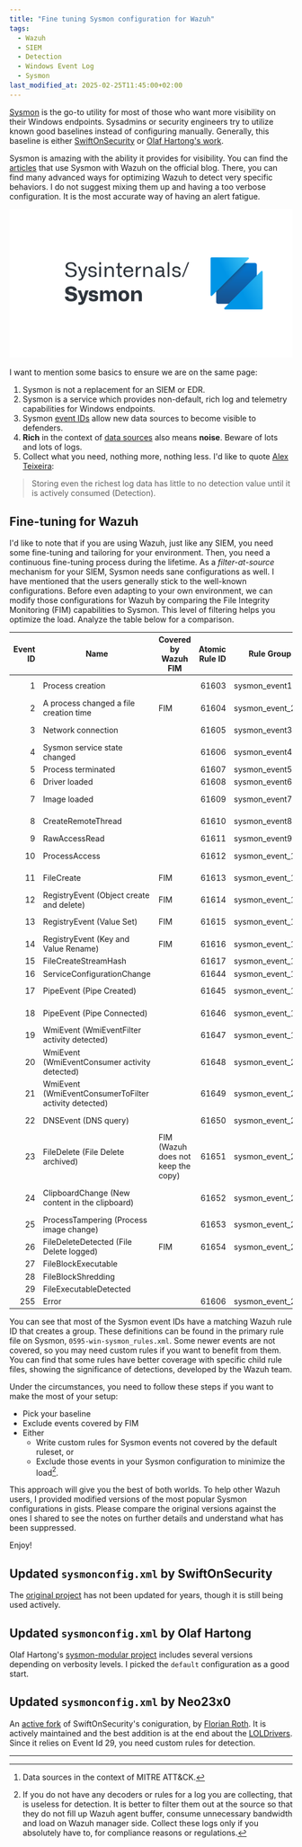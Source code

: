 ```yaml
---
title: "Fine tuning Sysmon configuration for Wazuh"
tags:
  - Wazuh
  - SIEM
  - Detection
  - Windows Event Log
  - Sysmon
last_modified_at: 2025-02-25T11:45:00+02:00
---
```


[Sysmon](https://learn.microsoft.com/en-us/sysinternals/downloads/sysmon) is the go-to utility for most of those who want more visibility on their Windows endpoints. Sysadmins or security engineers try to utilize known good baselines instead of configuring manually. Generally, this baseline is either [SwiftOnSecurity](https://github.com/SwiftOnSecurity/sysmon-config) or [Olaf Hartong's work](https://github.com/olafhartong/sysmon-modular).

Sysmon is amazing with the ability it provides for visibility. You can find the [articles](https://wazuh.com/search/?s=sysmon) that use Sysmon with Wazuh on the official blog. There, you can find many advanced ways for optimizing Wazuh to detect very specific behaviors. I do not suggest mixing them up and having a too verbose configuration. It is the most accurate way of having an alert fatigue.

<img src="/assets/sysmon-logo.png" width="600" alt="Sysinternals Sysmon logo">

I want to mention some basics to ensure we are on the same page:

1. Sysmon is not a replacement for an SIEM or EDR.
2. Sysmon is a service which provides non-default, rich log and telemetry capabilities for Windows endpoints.
3. Sysmon [event IDs](https://learn.microsoft.com/en-us/sysinternals/downloads/sysmon#events) allow new data sources to become visible to defenders.
4. **Rich** in the context of [data sources](https://attack.mitre.org/datasources/) also means **noise**. Beware of lots and lots of logs.
5. Collect what you need, nothing more, nothing less. I'd like to quote [Alex Teixeira](https://detect.fyi/sysmon-a-viable-alternative-to-edr-44d4fbe5735a):

> Storing even the richest log data has little to no detection value until it is actively consumed (Detection).

## Fine-tuning for Wazuh

I'd like to note that if you are using Wazuh, just like any SIEM, you need some fine-tuning and tailoring for your environment. Then, you need a continuous fine-tuning process during the lifetime. As a *filter-at-source* mechanism for your SIEM, Sysmon needs sane configurations as well. I have mentioned that the users generally stick to the well-known configurations. Before even adapting to your own environment, we can modify those configurations for Wazuh by comparing the File Integrity Monitoring (FIM) capabilities to Sysmon. This level of filtering helps you optimize the load. Analyze the table below for a comparison.

| Event ID | Name | Covered by Wazuh FIM | Atomic Rule ID | Rule Group | Child rule files | Data Source [^1] |
|---:|---|---|---:|---|---|---:|
| 1 | Process creation || 61603 | sysmon_event1 | 0800-sysmon_id_1.xml | [Process](https://attack.mitre.org/datasources/DS0009/) |
| 2 | A process changed a file creation time | FIM | 61604 | sysmon_event_2 || [File](https://attack.mitre.org/datasources/DS0022/) |
| 3 | Network connection || 61605 | sysmon_event3 | 0810-sysmon_id_3.xml | [Network Traffic](https://attack.mitre.org/datasources/DS0029/) |
| 4 | Sysmon service state changed || 61606 | sysmon_event4 || [Service](https://attack.mitre.org/datasources/DS0019/) |
| 5 | Process terminated || 61607 | sysmon_event5 || [Process](https://attack.mitre.org/datasources/DS0009/) |
| 6 | Driver loaded || 61608 | sysmon_event6 || [Driver](https://attack.mitre.org/datasources/DS0027/) |
| 7 | Image loaded || 61609 | sysmon_event7 | 0820-sysmon_id_7.xml | [Module](https://attack.mitre.org/datasources/DS0011/) |
| 8 | CreateRemoteThread || 61610 | sysmon_event8 | 0870-sysmon_id_8.xml | [Process](https://attack.mitre.org/datasources/DS0009/) |
| 9 | RawAccessRead || 61611 | sysmon_event9 || [File](https://attack.mitre.org/datasources/DS0022/) |
| 10 | ProcessAccess || 61612 | sysmon_event_10 | 0945-sysmon_id_10.xml | [Process](https://attack.mitre.org/datasources/DS0009/) |
| 11 | FileCreate | FIM | 61613 | sysmon_event_11 | 0830-sysmon_id_11.xml | [File](https://attack.mitre.org/datasources/DS0022/) |
| 12 | RegistryEvent (Object create and delete) | FIM | 61614 | sysmon_event_12 || [Windows Registry](https://attack.mitre.org/datasources/DS0024/) |
| 13 | RegistryEvent (Value Set) | FIM | 61615 | sysmon_event_13 | 0860-sysmon_id_13.xml | [Windows Registry](https://attack.mitre.org/datasources/DS0024/) |
| 14 | RegistryEvent (Key and Value Rename) | FIM | 61616 | sysmon_event_14 || [Windows Registry](https://attack.mitre.org/datasources/DS0024/) |
| 15 | FileCreateStreamHash || 61617 | sysmon_event_15 || [File](https://attack.mitre.org/datasources/DS0022/) |
| 16 | ServiceConfigurationChange || 61644 | sysmon_event_16 || [Service](https://attack.mitre.org/datasources/DS0019/) |
| 17 | PipeEvent (Pipe Created) || 61645 | sysmon_event_17 || [Named Pipe](https://attack.mitre.org/datasources/DS0023/) |
| 18 | PipeEvent (Pipe Connected) || 61646 | sysmon_event_18 || [Named Pipe](https://attack.mitre.org/datasources/DS0023/) |
| 19 | WmiEvent (WmiEventFilter activity detected) || 61647 | sysmon_event_19 || [WMI](https://attack.mitre.org/datasources/DS0005/) |
| 20 | WmiEvent (WmiEventConsumer activity detected) || 61648 | sysmon_event_20 | 0950-sysmon_id_20.xml | [WMI](https://attack.mitre.org/datasources/DS0005/) |
| 21 | WmiEvent (WmiEventConsumerToFilter activity detected) || 61649 | sysmon_event_21 || [WMI](https://attack.mitre.org/datasources/DS0005/) |
| 22 | DNSEvent (DNS query) || 61650 | sysmon_event_22 || [Network Traffic](https://attack.mitre.org/datasources/DS0029/) |
| 23 | FileDelete (File Delete archived) | FIM (Wazuh does not keep the copy) | 61651 | sysmon_event_23 || [File](https://attack.mitre.org/datasources/DS0022/) |
| 24 | ClipboardChange (New content in the clipboard) || 61652 | sysmon_event_24 || [Process](https://attack.mitre.org/datasources/DS0009/)  or [Command](https://attack.mitre.org/datasources/DS0017/) |
| 25 | ProcessTampering (Process image change) || 61653 | sysmon_event_25 || [Process](https://attack.mitre.org/datasources/DS0009/) |
| 26 | FileDeleteDetected (File Delete logged) | FIM | 61654 | sysmon_event_26 || [File](https://attack.mitre.org/datasources/DS0022/) |
| 27 | FileBlockExecutable ||||| [File](https://attack.mitre.org/datasources/DS0022/) |
| 28 | FileBlockShredding ||||| [File](https://attack.mitre.org/datasources/DS0022/) |
| 29 | FileExecutableDetected ||||| [File](https://attack.mitre.org/datasources/DS0022/) |
| 255 | Error || 61606 | sysmon_event_255 |||

You can see that most of the Sysmon event IDs have a matching Wazuh rule ID that creates a group. These definitions can be found in the primary rule file on Sysmon, `0595-win-sysmon_rules.xml`. Some newer events are not covered, so you may need custom rules if you want to benefit from them. You can find that some rules have better coverage with specific child rule files, showing the significance of detections, developed by the Wazuh team.

Under the circumstances, you need to follow these steps if you want to make the most of your setup:

- Pick your baseline
- Exclude events covered by FIM
- Either
  - Write custom rules for Sysmon events not covered by the default ruleset, or
  - Exclude those events in your Sysmon configuration to minimize the load[^2].

This approach will give you the best of both worlds. To help other Wazuh users, I provided modified versions of the most popular Sysmon configurations in gists. Please compare the original versions against the ones I shared to see the notes on further details and understand what has been suppressed.

Enjoy!

## Updated `sysmonconfig.xml` by SwiftOnSecurity

The [original project](https://github.com/SwiftOnSecurity/sysmon-config) has not been updated for years, though it is still being used actively.

<script src="https://gist.github.com/zbalkan/8312a6d4e0a7610eccfd342e329cdaab.js"></script>

## Updated `sysmonconfig.xml` by Olaf Hartong

Olaf Hartong's [sysmon-modular project](https://github.com/olafhartong/sysmon-modular/) includes several versions depending on verbosity levels. I picked the `default` configuration as a good start.

<script src="https://gist.github.com/zbalkan/ab0d44fe58e8cf9132d21dabb724b489.js"></script>

## Updated `sysmonconfig.xml` by Neo23x0

An [active fork]((https://github.com/Neo23x0/sysmon-config)) of SwiftOnSecurity's coniguration, by [Florian Roth](https://github.com/Neo23x0). It is actively maintained and the best addition is at the end about the [LOLDrivers](https://github.com/magicsword-io/LOLDrivers). Since it relies on Event Id 29, you need custom rules for detection.

<script src="https://gist.github.com/zbalkan/37de6d3c925d826c6a1ef8d77e42eeac.js"></script>

---

[^1]: Data sources in the context of MITRE ATT&CK.
[^2]: If you do not have any decoders or rules for a log you are collecting, that is useless for detection. It is better to filter them out at the source so that they do not fill up Wazuh agent buffer, consume unnecessary bandwidth and load on Wazuh manager side. Collect these logs only if you absolutely have to, for compliance reasons or regulations.
